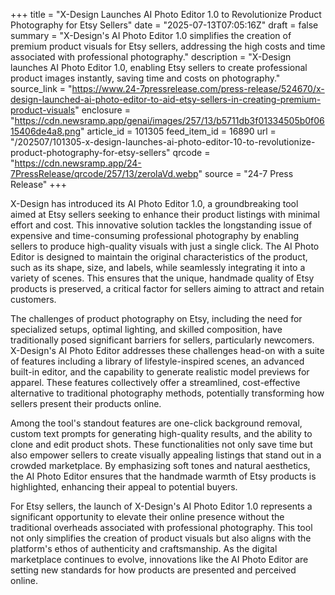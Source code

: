 +++
title = "X-Design Launches AI Photo Editor 1.0 to Revolutionize Product Photography for Etsy Sellers"
date = "2025-07-13T07:05:16Z"
draft = false
summary = "X-Design's AI Photo Editor 1.0 simplifies the creation of premium product visuals for Etsy sellers, addressing the high costs and time associated with professional photography."
description = "X-Design launches AI Photo Editor 1.0, enabling Etsy sellers to create professional product images instantly, saving time and costs on photography."
source_link = "https://www.24-7pressrelease.com/press-release/524670/x-design-launched-ai-photo-editor-to-aid-etsy-sellers-in-creating-premium-product-visuals"
enclosure = "https://cdn.newsramp.app/genai/images/257/13/b5711db3f01334505b0f0615406de4a8.png"
article_id = 101305
feed_item_id = 16890
url = "/202507/101305-x-design-launches-ai-photo-editor-10-to-revolutionize-product-photography-for-etsy-sellers"
qrcode = "https://cdn.newsramp.app/24-7PressRelease/qrcode/257/13/zerolaVd.webp"
source = "24-7 Press Release"
+++

<p>X-Design has introduced its AI Photo Editor 1.0, a groundbreaking tool aimed at Etsy sellers seeking to enhance their product listings with minimal effort and cost. This innovative solution tackles the longstanding issue of expensive and time-consuming professional photography by enabling sellers to produce high-quality visuals with just a single click. The AI Photo Editor is designed to maintain the original characteristics of the product, such as its shape, size, and labels, while seamlessly integrating it into a variety of scenes. This ensures that the unique, handmade quality of Etsy products is preserved, a critical factor for sellers aiming to attract and retain customers.</p><p>The challenges of product photography on Etsy, including the need for specialized setups, optimal lighting, and skilled composition, have traditionally posed significant barriers for sellers, particularly newcomers. X-Design's AI Photo Editor addresses these challenges head-on with a suite of features including a library of lifestyle-inspired scenes, an advanced built-in editor, and the capability to generate realistic model previews for apparel. These features collectively offer a streamlined, cost-effective alternative to traditional photography methods, potentially transforming how sellers present their products online.</p><p>Among the tool's standout features are one-click background removal, custom text prompts for generating high-quality results, and the ability to clone and edit product shots. These functionalities not only save time but also empower sellers to create visually appealing listings that stand out in a crowded marketplace. By emphasizing soft tones and natural aesthetics, the AI Photo Editor ensures that the handmade warmth of Etsy products is highlighted, enhancing their appeal to potential buyers.</p><p>For Etsy sellers, the launch of X-Design's AI Photo Editor 1.0 represents a significant opportunity to elevate their online presence without the traditional overheads associated with professional photography. This tool not only simplifies the creation of product visuals but also aligns with the platform's ethos of authenticity and craftsmanship. As the digital marketplace continues to evolve, innovations like the AI Photo Editor are setting new standards for how products are presented and perceived online.</p>